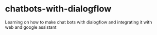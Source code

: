 # chatbots-with-dialogflow
Learning on how to make chat bots with dialogflow and integrating it with web and google assistant
